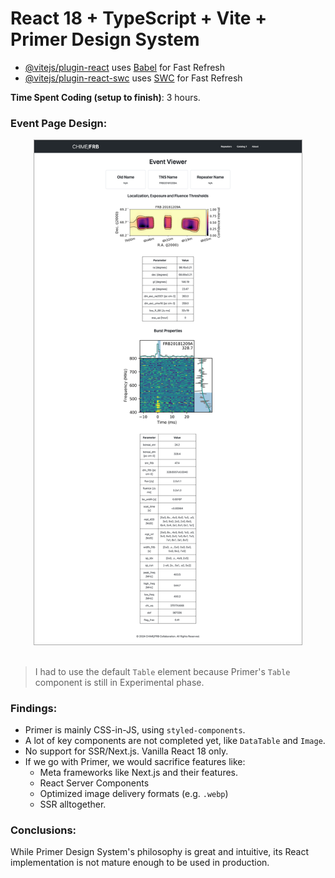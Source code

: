 # React 18 + TypeScript + Vite + Primer Design System

- [@vitejs/plugin-react](https://github.com/vitejs/vite-plugin-react/blob/main/packages/plugin-react/README.md) uses [Babel](https://babeljs.io/) for Fast Refresh
- [@vitejs/plugin-react-swc](https://github.com/vitejs/vite-plugin-react-swc) uses [SWC](https://swc.rs/) for Fast Refresh

**Time Spent Coding (setup to finish)**: 3 hours.

### Event Page Design:
<div style="text-align: center;">
  <img src="./git-assets/public-web-react18-primer.png" alt="Sample Image" style="max-width: 85%; height: auto; border: 1px solid darkgrey;"/>
</div>
<br/>

> I had to use the default `Table` element because Primer's `Table` component is still in Experimental phase.

### Findings:
- Primer is mainly CSS-in-JS, using `styled-components`.
- A lot of key components are not completed yet, like `DataTable` and `Image`.
- No support for SSR/Next.js. Vanilla React 18 only.
- If we go with Primer, we would sacrifice features like:
    - Meta frameworks like Next.js and their features.
    - React Server Components
    - Optimized image delivery formats (e.g. `.webp`)
    - SSR alltogether.

### Conclusions:
While Primer Design System's philosophy is great and intuitive, its React implementation is not mature enough to be used in production.

